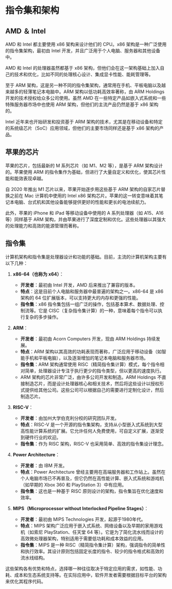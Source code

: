 # 指令集和架构

## AMD ＆ Intel

AMD 和 Intel 都主要使用 x86 架构来设计他们的 CPU。x86 架构是一种广泛使用的指令集架构，最初由 Intel 开发，并且广泛用于个人电脑、服务器和其他设备中。

AMD 和 Intel 的处理器虽然都基于 x86 架构，但他们会在这一架构基础上加入自己的技术和优化，比如不同的处理核心设计、集成显卡性能、能耗管理等。

至于 ARM 架构，这是另一种不同的指令集架构，通常用在手机、平板电脑以及越来越多的轻薄笔记本电脑中。ARM 架构以低功耗高效率著称，由 ARM Holdings 开发的技术授权给众多公司使用。虽然 AMD 在一些特定产品如嵌入式系统和一些特殊服务器市场中也使用 ARM 架构，但他们的主流产品仍然是基于 x86 架构的。

Intel 近年来也开始研发和投资基于 ARM 架构的技术，尤其是在移动设备和特定的系统级芯片（SoC）应用领域，但他们的主要市场同样还是基于 x86 架构的产品。

## 苹果的芯片 
苹果的芯片，包括最新的 M 系列芯片（如 M1、M2 等），是基于 ARM 架构设计的。苹果使用 ARM 的指令集作为基础，但进行了大量自定义和优化，使其芯片性能和能效表现卓越。

自 2020 年推出 M1 芯片以来，苹果开始逐步用这些基于 ARM 架构的自家芯片替换之前在 Mac 计算机中使用的 Intel x86 架构芯片。苹果的这一转变意味着其笔记本电脑、台式机和其他设备能够提供更好的性能和更长的电池续航力。

此外，苹果的 iPhone 和 iPad 等移动设备中使用的 A 系列处理器（如 A15、A16 等）同样基于 ARM 架构，并由苹果进行了深度定制和优化。这些处理器以其强大的处理能力和高效的能源管理而著称。

## 指令集

计算机架构和指令集是处理器设计和功能的基础。目前，主流的计算机架构主要有以下几种：

1. **x86-64（也称为 x64）**：
   - **开发者**：最初由 Intel 开发，AMD 后来推出了兼容的版本。
   - **特点**：这是目前个人电脑和服务器中最普遍的架构之一。x86-64 是 x86 架构的 64 位扩展版本，可以支持更大的内存和更强的性能。
   - **指令集**：x86 指令集包括一组广泛的操作，包括基本算术、数据处理、控制流等。它是 CISC（复杂指令集计算）的一种，意味着每个指令可以执行复杂的多步操作。

2. **ARM**：
   - **开发者**：最初由 Acorn Computers 开发，现由 ARM Holdings 持续发展。
   - **特点**：ARM 架构以其高效的功耗表现而著称，广泛应用于移动设备（如智能手机和平板电脑），以及逐渐增加的笔记本电脑和服务器市场。
   - **指令集**：ARM 架构通常使用 RISC（精简指令集计算）模式，每个指令相对简单，处理器设计专注于执行更少的指令类型，但以更高的速度执行。
   - ARM 架构的芯片非常广泛，由许多公司开发和制造。ARM Holdings 不直接制造芯片，而是设计处理器核心和相关技术，然后将这些设计以授权形式提供给其他公司。这些公司可以根据自己的需要进行定制化设计，然后制造芯片。
   
3. **RISC-V**：
   - **开发者**：由加州大学伯克利分校的研究团队开发。
   - **特点**：RISC-V 是一个开源的指令集架构，支持从小型嵌入式系统到大型高性能计算系统的扩展。它允许任何人免费使用，可自定义扩展，逐渐受到硬件行业的欢迎。
   - **指令集**：作为 RISC 架构，RISC-V 也采用简单、高效的指令集设计理念。

4. **Power Architecture**：
   - **开发者**：由 IBM 开发。
   - **特点**：Power Architecture 曾经主要用在高端服务器和工作站上。虽然在个人电脑市场已不再普及，但它仍然在高性能计算、嵌入式系统和游戏机（如早期的 Xbox 360 和 PlayStation 3）中有应用。
   - **指令集**：这也是一种基于 RISC 原则设计的架构，指令集旨在优化速度和效率。
   
5. **MIPS（Microprocessor without Interlocked Pipeline Stages）**：
   -  **开发者**：最初由 MIPS Technologies 开发，起源于1980年代。
   -  **特点**：MIPS 架构广泛应用于嵌入式系统、网络设备以及早期的家用游戏机（如索尼 PlayStation、任天堂 64 等）。它是为了简化流水线而设计的高效微处理器架构，特别适用于需要低功耗和成本效益的应用。
   -  **指令集**：MIPS 是一种 RISC（精简指令集计算）架构，强调指令的简单性和执行效率。其设计原则包括固定长度的指令、较少的指令格式和高效的流水线结构。

这些架构各有优势和特点，选择哪一种往往取决于特定应用的需求，如性能、功耗、成本和生态系统支持等。在实际应用中，软件开发者需要根据目标平台的架构来优化其程序代码。

